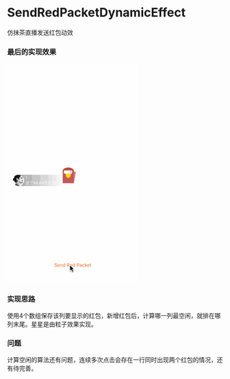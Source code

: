 # SendRedPacketDynamicEffect
仿抹茶直播发送红包动效

### 最后的实现效果

![preview](preview.gif)

### 实现思路

使用4个数组保存该列要显示的红包，新增红包后，计算哪一列最空闲，就排在哪列末尾。星星是由粒子效果实现。



### 问题

计算空闲的算法还有问题，连续多次点击会存在一行同时出现两个红包的情况，还有待完善。